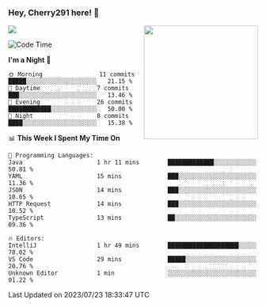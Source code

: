 ### Hey, Cherry291 here! 👋

![](https://metrics.lecoq.io/cherry291?template=classic&config.timezone=Asia%2FShanghai)
<img align='right' src="https://media.giphy.com/media/M9gbBd9nbDrOTu1Mqx/giphy.gif" width="230">
<!-- ![](https://github-readme-stats-ouuan.vercel.app/api?username=cherry291&theme=dark&show_icons=true) -->

<!--START_SECTION:waka-->
![Code Time](http://img.shields.io/badge/Code%20Time-72%20hrs%2055%20mins-blue)

**I'm a Night 🦉** 

```text
🌞 Morning                11 commits          █████░░░░░░░░░░░░░░░░░░░░   21.15 % 
🌆 Daytime                7 commits           ███░░░░░░░░░░░░░░░░░░░░░░   13.46 % 
🌃 Evening                26 commits          ████████████░░░░░░░░░░░░░   50.00 % 
🌙 Night                  8 commits           ████░░░░░░░░░░░░░░░░░░░░░   15.38 % 
```


📊 **This Week I Spent My Time On** 

```text
💬 Programming Languages: 
Java                     1 hr 11 mins        █████████████░░░░░░░░░░░░   50.81 % 
YAML                     15 mins             ███░░░░░░░░░░░░░░░░░░░░░░   11.36 % 
JSON                     14 mins             ███░░░░░░░░░░░░░░░░░░░░░░   10.65 % 
HTTP Request             14 mins             ███░░░░░░░░░░░░░░░░░░░░░░   10.52 % 
TypeScript               13 mins             ██░░░░░░░░░░░░░░░░░░░░░░░   09.36 % 

🔥 Editors: 
IntelliJ                 1 hr 49 mins        ████████████████████░░░░░   78.02 % 
VS Code                  29 mins             █████░░░░░░░░░░░░░░░░░░░░   20.76 % 
Unknown Editor           1 min               ░░░░░░░░░░░░░░░░░░░░░░░░░   01.22 % 
```


 Last Updated on 2023/07/23 18:33:47 UTC
<!--END_SECTION:waka-->

<!--
**Cherry291/cherry291** is a ✨ _special_ ✨ repository because its `README.md` (this file) appears on your GitHub profile.

Here are some ideas to get you started:

- 🔭 I’m currently working on ...
- 🌱 I’m currently learning ...
- 👯 I’m looking to collaborate on ...
- 🤔 I’m looking for help with ...
- 💬 Ask me about ...
- 📫 How to reach me: ...
- 😄 Pronouns: ...
- ⚡ Fun fact: ...
-->
